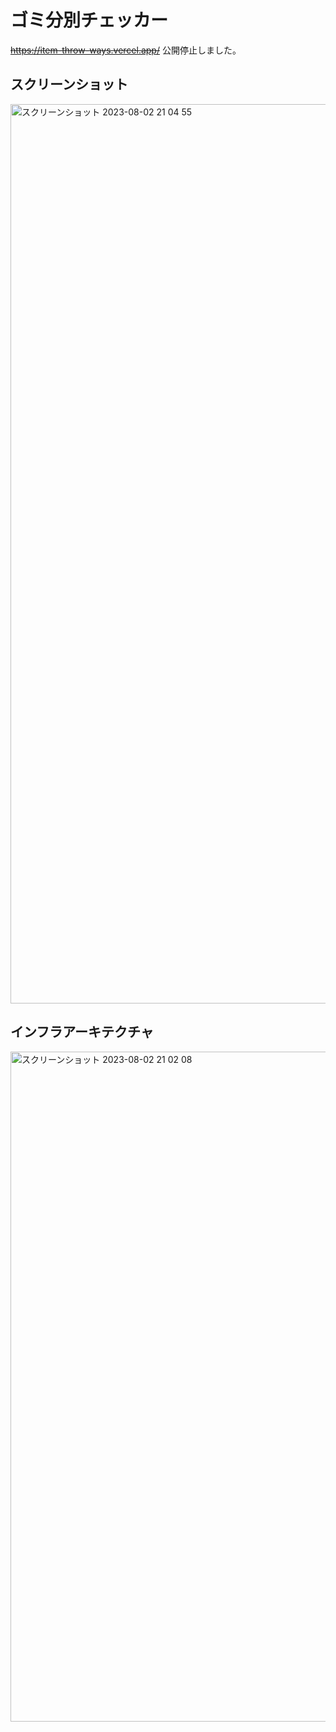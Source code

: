 # ゴミ分別チェッカー
~~https://item-throw-ways.vercel.app/~~ 
公開停止しました。

## スクリーンショット
<img width="1439" alt="スクリーンショット 2023-08-02 21 04 55" src="https://github.com/yoshiyoshiharu/item-throw-ways/assets/54305137/a9e67e4b-8f16-46ee-82b5-c254aa69f117">

## インフラアーキテクチャ
<img width="1072" alt="スクリーンショット 2023-08-02 21 02 08" src="https://github.com/yoshiyoshiharu/item-throw-ways/assets/54305137/baf97001-b935-42b0-8b0e-97f9472cd2b1">
